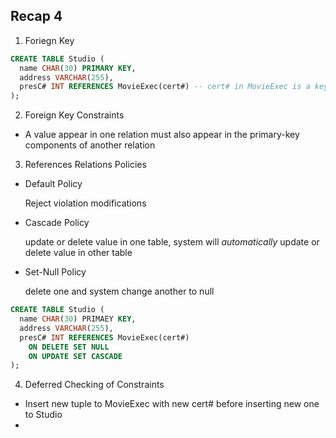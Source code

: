 ## Recap 4

1. Foriegn Key
  ```sql
  CREATE TABLE Studio (
    name CHAR(30) PRIMARY KEY,
    address VARCHAR(255),
    presC# INT REFERENCES MovieExec(cert#) -- cert# in MovieExec is a key, value of cert# and presC# must be same
  );
  ```

2. Foreign Key Constraints
  - A value appear in one relation must also appear in the primary-key components of another relation

3. References Relations Policies
  - Default Policy
  
    Reject violation modifications
    
  - Cascade Policy
  
    update or delete value in one table, system will _automatically_ update or delete value in other table
    
  - Set-Null Policy
  
    delete one and system change another to null
  
  ```sql
  CREATE TABLE Studio (
    name CHAR(30) PRIMAEY KEY,
    address VARCHAR(255),
    presC# INT REFERENCES MovieExec(cert#)
      ON DELETE SET NULL
      ON UPDATE SET CASCADE
  );
  ```

4. Deferred Checking of Constraints
  - Insert new tuple to MovieExec with new cert# before inserting new one to Studio
  - 
    
